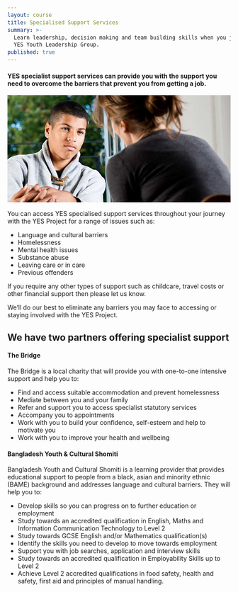 ```yaml
---
layout: course
title: Specialised Support Services
summary: >-
  Learn leadership, decision making and team building skills when you join the
  YES Youth Leadership Group.
published: true
---
```


#### YES specialist support services can provide you with the support you need to overcome the barriers that prevent you from getting a job.

![Young man being counselled by woman](/img/specialist-support.jpg)

You can access YES specialised support services throughout your journey with the YES Project for a range of issues such as:

- Language and cultural barriers
- Homelessness
- Mental health issues
- Substance abuse
- Leaving care or in care
- Previous offenders

If you require any other types of support such as childcare, travel costs or other financial support then please let us know.

We’ll do our best to eliminate any barriers you may face to accessing or staying involved with the YES Project.

## We have two partners offering specialist support

#### The Bridge 

The Bridge is a local charity that will provide you with one-to-one intensive support and help you to: 

- Find and access suitable accommodation and prevent homelessness 
- Mediate between you and your family
- Refer and support you to access specialist statutory services
- Accompany you to appointments 
- Work with you to build your confidence, self-esteem and help to motivate you
- Work with you to improve your health and wellbeing

#### Bangladesh Youth & Cultural Shomiti 

Bangladesh Youth and Cultural Shomiti is a learning provider that provides educational support to people from a black, asian and minority ethnic (BAME) background and addresses language and cultural barriers. They will help you to: 

- Develop skills so you can progress on to further education or employment
- Study towards an accredited qualification in English, Maths and Information Communication Technology to Level 2
- Study towards GCSE English and/or Mathematics qualification(s)
- Identify the skills you need to develop to move towards employment
- Support you with job searches, application and interview skills
- Study towards an accredited qualification in Employability Skills up to Level 2
- Achieve Level 2 accredited qualifications in food safety, health and safety, first aid and principles of manual handling.

